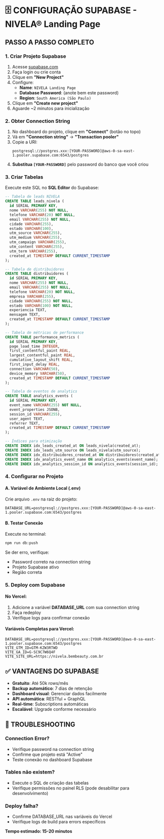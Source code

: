 # 🗄️ CONFIGURAÇÃO SUPABASE - NIVELA® Landing Page

## PASSO A PASSO COMPLETO

### 1. **Criar Projeto Supabase**
1. Acesse [supabase.com](https://supabase.com)
2. Faça login ou crie conta
3. Clique em **"New Project"**
4. Configure:
   - **Name**: `NIVELA Landing Page`
   - **Database Password**: (anote bem este password)
   - **Region**: `South America (São Paulo)`
5. Clique em **"Create new project"**
6. Aguarde ~2 minutos para inicialização

### 2. **Obter Connection String**
1. No dashboard do projeto, clique em **"Connect"** (botão no topo)
2. Vá em **"Connection string"** → **"Transaction pooler"**  
3. Copie a URI:
   ```
   postgresql://postgres.xxx:[YOUR-PASSWORD]@aws-0-sa-east-1.pooler.supabase.com:6543/postgres
   ```
4. **Substitua `[YOUR-PASSWORD]`** pelo password do banco que você criou

### 3. **Criar Tabelas**
Execute este SQL no **SQL Editor** do Supabase:

```sql
-- Tabela de leads NIVELA
CREATE TABLE leads_nivela (
  id SERIAL PRIMARY KEY,
  nome VARCHAR(255) NOT NULL,
  telefone VARCHAR(20) NOT NULL,
  email VARCHAR(255) NOT NULL,
  cidade VARCHAR(255),
  estado VARCHAR(100),
  utm_source VARCHAR(255),
  utm_medium VARCHAR(255),
  utm_campaign VARCHAR(255),
  utm_content VARCHAR(255),
  utm_term VARCHAR(255),
  created_at TIMESTAMP DEFAULT CURRENT_TIMESTAMP
);

-- Tabela de distribuidores
CREATE TABLE distribuidores (
  id SERIAL PRIMARY KEY,
  nome VARCHAR(255) NOT NULL,
  email VARCHAR(255) NOT NULL,
  telefone VARCHAR(20) NOT NULL,
  empresa VARCHAR(255),
  cidade VARCHAR(255) NOT NULL,
  estado VARCHAR(100) NOT NULL,
  experiencia TEXT,
  mensagem TEXT,
  created_at TIMESTAMP DEFAULT CURRENT_TIMESTAMP
);

-- Tabela de métricas de performance
CREATE TABLE performance_metrics (
  id SERIAL PRIMARY KEY,
  page_load_time INTEGER,
  first_contentful_paint REAL,
  largest_contentful_paint REAL,
  cumulative_layout_shift REAL,
  first_input_delay REAL,
  connection VARCHAR(50),
  device_memory VARCHAR(50),
  created_at TIMESTAMP DEFAULT CURRENT_TIMESTAMP
);

-- Tabela de eventos de analytics
CREATE TABLE analytics_events (
  id SERIAL PRIMARY KEY,
  event_name VARCHAR(255) NOT NULL,
  event_properties JSONB,
  session_id VARCHAR(255),
  user_agent TEXT,
  referrer TEXT,
  created_at TIMESTAMP DEFAULT CURRENT_TIMESTAMP
);

-- Índices para otimização
CREATE INDEX idx_leads_created_at ON leads_nivela(created_at);
CREATE INDEX idx_leads_utm_source ON leads_nivela(utm_source);
CREATE INDEX idx_distribuidores_created_at ON distribuidores(created_at);
CREATE INDEX idx_analytics_event_name ON analytics_events(event_name);
CREATE INDEX idx_analytics_session_id ON analytics_events(session_id);
```

### 4. **Configurar no Projeto**

#### A. **Variável de Ambiente Local (.env)**
Crie arquivo `.env` na raiz do projeto:
```
DATABASE_URL=postgresql://postgres.xxx:[YOUR-PASSWORD]@aws-0-sa-east-1.pooler.supabase.com:6543/postgres
```

#### B. **Testar Conexão**
Execute no terminal:
```bash
npm run db:push
```

Se der erro, verifique:
- Password correto na connection string
- Projeto Supabase ativo
- Região correta

### 5. **Deploy com Supabase**

#### No Vercel:
1. Adicione a variável **DATABASE_URL** com sua connection string
2. Faça redeploy
3. Verifique logs para confirmar conexão

#### Variáveis Completas para Vercel:
```
DATABASE_URL=postgresql://postgres.xxx:[YOUR-PASSWORD]@aws-0-sa-east-1.pooler.supabase.com:6543/postgres
VITE_GTM_ID=GTM-KZW3RTWD
VITE_GA_ID=G-SC9C7W6Q4F
VITE_SITE_URL=https://nivela.bembeauty.com.br
```

## ✅ VANTAGENS DO SUPABASE

- **Gratuito**: Até 50k rows/mês
- **Backup automático**: 7 dias de retenção
- **Dashboard visual**: Gerenciar dados facilmente
- **API automática**: RESTful + GraphQL
- **Real-time**: Subscriptions automáticas
- **Escalável**: Upgrade conforme necessário

## 🚨 TROUBLESHOOTING

### Connection Error?
- Verifique password na connection string
- Confirme que projeto está "Active"
- Teste conexão no dashboard Supabase

### Tables não existem?
- Execute o SQL de criação das tabelas
- Verifique permissões no painel RLS (pode desabilitar para desenvolvimento)

### Deploy falha?
- Confirme DATABASE_URL nas variáveis do Vercel
- Verifique logs de build para errors específicos

**Tempo estimado: 15-20 minutos**
